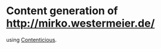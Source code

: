 # Content generation of http://mirko.westermeier.de/

using [Contenticious](http://p3rl.org/Contenticious).
